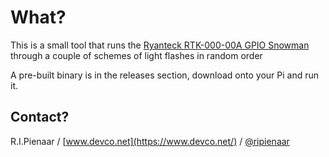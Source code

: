 # What?

This is a small tool that runs the [Ryanteck RTK-000-00A GPIO Snowman](https://wiki.ryanteck.uk/Category:RTK-000-00A) through a couple of schemes of light flashes in random order

A pre-built binary is in the releases section, download onto your Pi and run it.

## Contact?

R.I.Pienaar / [www.devco.net](https://www.devco.net/) / [@ripienaar](https://twitter.com/ripienaar)
